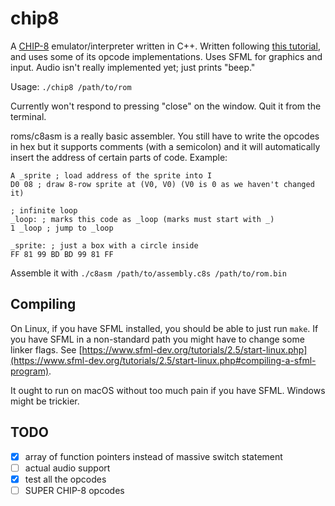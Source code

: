 chip8
=====

A [CHIP-8](https://en.wikipedia.org/wiki/CHIP-8) emulator/interpreter written in
C++. Written following [this tutorial](http://www.multigesture.net/articles/how-to-write-an-emulator-chip-8-interpreter/),
and uses some of its opcode implementations. Uses SFML for graphics and input.
Audio isn't really implemented yet; just prints "beep."

Usage: `./chip8 /path/to/rom`

Currently won't respond to pressing "close" on the window. Quit it from the
terminal.

roms/c8asm is a really basic assembler. You still have to write the opcodes in
hex but it supports comments (with a semicolon) and it will automatically insert
the address of certain parts of code. Example:

```
A _sprite ; load address of the sprite into I
D0 08 ; draw 8-row sprite at (V0, V0) (V0 is 0 as we haven't changed it)

; infinite loop
_loop: ; marks this code as _loop (marks must start with _)
1 _loop ; jump to _loop

_sprite: ; just a box with a circle inside
FF 81 99 BD BD 99 81 FF
```

Assemble it with `./c8asm /path/to/assembly.c8s /path/to/rom.bin`

Compiling
---------

On Linux, if you have SFML installed, you should be able to just run `make`. If
you have SFML in a non-standard path you might have to change some linker flags.
See [https://www.sfml-dev.org/tutorials/2.5/start-linux.php](https://www.sfml-dev.org/tutorials/2.5/start-linux.php#compiling-a-sfml-program).

It ought to run on macOS without too much pain if you have SFML. Windows might
be trickier.

TODO
----

- [x] array of function pointers instead of massive switch statement
- [ ] actual audio support
- [x] test all the opcodes
- [ ] SUPER CHIP-8 opcodes
